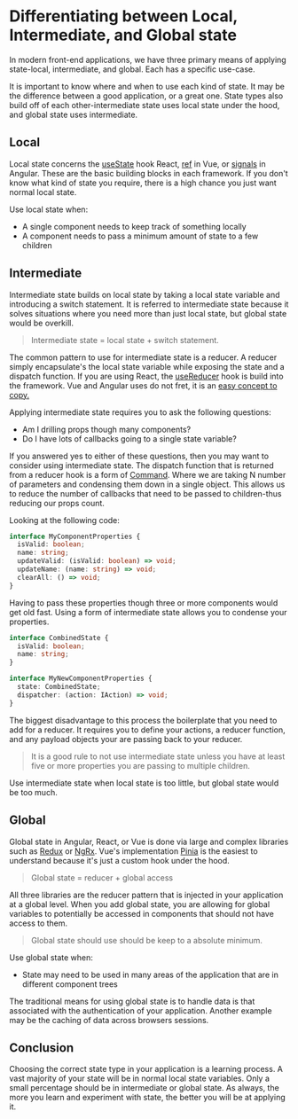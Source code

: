 # Differentiating between Local, Intermediate, and Global state

In modern front-end applications, we have three primary means of applying state-local, intermediate, and global. Each has a specific use-case.

It is important to know where and when to use each kind of state. It may be the difference between a good application, or a great one. State types also build off of each other-intermediate state uses local state under the hood, and global state uses intermediate.

## Local

Local state concerns the [useState](https://react.dev/reference/react/useState) hook React, [ref](https://vuejs.org/api/reactivity-core.html#ref) in Vue, or [signals](https://angular.io/guide/signals) in Angular. These are the basic building blocks in each framework. If you don't know what kind of state you require, there is a high chance you just want normal local state.

Use local state when:

- A single component needs to keep track of something locally
- A component needs to pass a minimum amount of state to a few children

## Intermediate

Intermediate state builds on local state by taking a local state variable and introducing a switch statement. It is referred to intermediate state because it solves situations where you need more than just local state, but global state would be overkill.

> Intermediate state = local state + switch statement.

The common pattern to use for intermediate state is a reducer. A reducer simply encapsulate's the local state variable while exposing the state and a dispatch function. If you are using React, the [useReducer](https://react.dev/reference/react/useReducer) hook is build into the framework. Vue and Angular uses do not fret, it is an [easy concept to copy.](https://michaelbradvica.com/mimicking-use-reducer-in-vue-and-angular)

Applying intermediate state requires you to ask the following questions:

- Am I drilling props though many components?
- Do I have lots of callbacks going to a single state variable?

If you answered yes to either of these questions, then you may want to consider using intermediate state. The dispatch function that is returned from a reducer hook is a form of [Command](https://en.wikipedia.org/wiki/Command_pattern). Where we are taking N number of parameters and condensing them down in a single object. This allows us to reduce the number of callbacks that need to be passed to children-thus reducing our props count.

Looking at the following code:

```typescript
interface MyComponentProperties {
  isValid: boolean;
  name: string;
  updateValid: (isValid: boolean) => void;
  updateName: (name: string) => void;
  clearAll: () => void;
}
```

Having to pass these properties though three or more components would get old fast. Using a form of intermediate state allows you to condense your properties.

```typescript
interface CombinedState {
  isValid: boolean;
  name: string;
}

interface MyNewComponentProperties {
  state: CombinedState;
  dispatcher: (action: IAction) => void;
}
```

The biggest disadvantage to this process the boilerplate that you need to add for a reducer. It requires you to define your actions, a reducer function, and any payload objects your are passing back to your reducer.

> It is a good rule to not use intermediate state unless you have at least five or more properties you are passing to multiple children.

Use intermediate state when local state is too little, but global state would be too much.

## Global

Global state in Angular, React, or Vue is done via large and complex libraries such as [Redux](https://redux.js.org/) or [NgRx](https://ngrx.io/). Vue's implementation [Pinia](https://pinia.vuejs.org/) is the easiest to understand because it's just a custom hook under the hood.

> Global state = reducer + global access

All three libraries are the reducer pattern that is injected in your application at a global level. When you add global state, you are allowing for global variables to potentially be accessed in components that should not have access to them.

> Global state should use should be keep to a absolute minimum.

Use global state when:

- State may need to be used in many areas of the application that are in different component trees

The traditional means for using global state is to handle data is that associated with the authentication of your application. Another example may be the caching of data across browsers sessions.

## Conclusion

Choosing the correct state type in your application is a learning process. A vast majority of your state will be in normal local state variables. Only a small percentage should be in intermediate or global state. As always, the more you learn and experiment with state, the better you will be at applying it.
